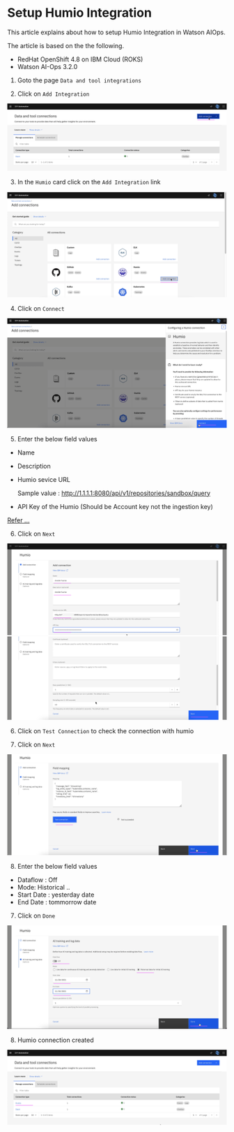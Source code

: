 # Setup Humio Integration

This article explains about how to setup Humio Integration in Watson AIOps.

The article is based on the the following.

- RedHat OpenShift 4.8 on IBM Cloud (ROKS)
- Watson AI-Ops 3.2.0

1. Goto the page `Data and tool integrations`

2. Click on  `Add Integration`

![Humio](./images/image-00001.png)

3. In the `Humio` card click on the `Add Integration` link

![Humio](./images/image-00002.png)

4. Click on `Connect` 

![Humio](./images/image-00003.png)

5. Enter the below field values

- Name 
- Description 
- Humio sevice URL

    Sample value : http://1.1.1.1:8080/api/v1/repositories/sandbox/query


- API Key of the Humio (Should be Account key not the ingestion key)

[Refer ...](../81-installing-humio-on-openshift)

6. Click on `Next` 

![Humio](./images/image-00004.png)
![Humio](./images/image-00005.png)

6. Click on `Test Connection` to check the connection with humio

7. Click on `Next`

![Humio](./images/image-00006.png)

8. Enter the below field values

- Dataflow : Off 
- Mode: Historical ..
- Start Date : yesterday date
- End Date  : tommorrow date

7. Click on `Done`

![Humio](./images/image-00007.png)

8. Humio connection created

![Humio](./images/image-00008.png)
